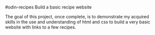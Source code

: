 #odin-recipes
Build a basic recipe website

The goal of this project, once complete, is to demonstrate my acquired skills in the use and understanding of html and css to build a very basic website with links to a few recipes.